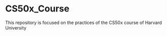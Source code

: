 # CS50x_Course
This repository is focused on the practices of the CS50x course of Harvard University
